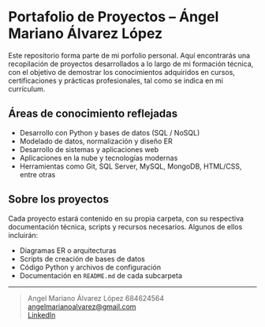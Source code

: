 #  Portafolio de Proyectos – Ángel Mariano Álvarez López

Este repositorio forma parte de mi porfolio personal. Aquí encontrarás una recopilación de proyectos desarrollados a lo largo de mi formación técnica, con el objetivo de demostrar los conocimientos adquiridos en cursos, certificaciones y prácticas profesionales, tal como se indica en mi currículum.

##  Áreas de conocimiento reflejadas

-  Desarrollo con Python y bases de datos (SQL / NoSQL)
-  Modelado de datos, normalización y diseño ER
-  Desarrollo de sistemas y aplicaciones web
-  Aplicaciones en la nube y tecnologías modernas
-  Herramientas como Git, SQL Server, MySQL, MongoDB, HTML/CSS, entre otras

## Sobre los proyectos

Cada proyecto estará contenido en su propia carpeta, con su respectiva documentación técnica, scripts y recursos necesarios. Algunos de ellos incluirán:

- Diagramas ER o arquitecturas
- Scripts de creación de bases de datos
- Código Python y archivos de configuración
- Documentación en `README.md` de cada subcarpeta

---
> Angel Mariano Álvarez López
> 684624564  
> angelmarianoalvarez@gmail.com  
> [LinkedIn](https://www.linkedin.com/feed/?trk=guest_homepage-basic_google-one-tap-submit) 

